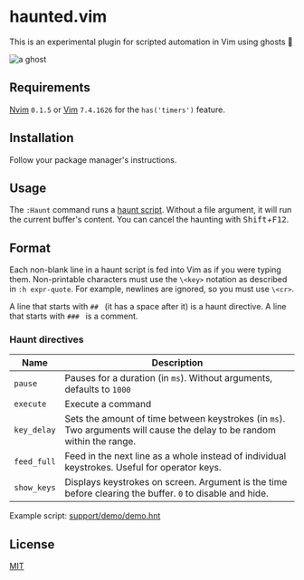 # haunted.vim

This is an experimental plugin for scripted automation in Vim using ghosts
:ghost:

![a ghost](https://cloud.githubusercontent.com/assets/111942/20014037/bad3c4f0-a28b-11e6-8738-91b9c1a4f135.gif)


## Requirements

[Nvim][nvim] `0.1.5` or [Vim][vim] `7.4.1626` for the `has('timers')` feature.


## Installation

Follow your package manager's instructions.


## Usage

The `:Haunt` command runs a [haunt script][demo].  Without a file argument, it
will run the current buffer's content.  You can cancel the haunting with
<kbd>Shift</kbd>+<kbd>F12</kbd>.

## Format

Each non-blank line in a haunt script is fed into Vim as if you were typing
them.  Non-printable characters must use the `\<key>` notation as described in
`:h expr-quote`.  For example, newlines are ignored, so you must use `\<cr>`.

A line that starts with `## ` (it has a space after it) is a haunt directive.
A line that starts with `### ` is a comment.

### Haunt directives

| Name        | Description                                                                                                             |
|-------------|-------------------------------------------------------------------------------------------------------------------------|
| `pause`     | Pauses for a duration (in `ms`).  Without arguments, defaults to `1000`                                                 |
| `execute`   | Execute a command                                                                                                       |
| `key_delay` | Sets the amount of time between keystrokes (in `ms`). Two arguments will cause the delay to be random within the range. |
| `feed_full` | Feed in the next line as a whole instead of individual keystrokes. Useful for operator keys.                            |
| `show_keys` | Displays keystrokes on screen.  Argument is the time before clearing the buffer. `0` to disable and hide.               |

Example script: [support/demo/demo.hnt][demo]


## License

[MIT](LICENSE)


[nvim]: https://github.com/neovim/neovim
[vim]: https://github.com/vim/vim
[demo]: support/demo/demo.hnt
